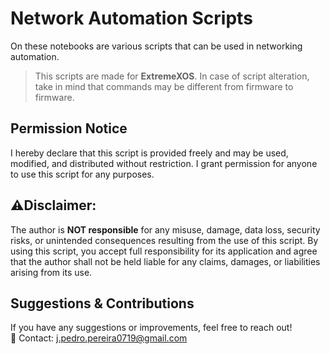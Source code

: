 # Network Automation Scripts

On these notebooks are various scripts that can be used in networking automation. 

>This scripts are made for **ExtremeXOS**. In case of script alteration, take in mind that commands may be different from firmware to firmware.

## Permission Notice
I hereby declare that this script is provided freely and may be used, modified, and distributed without restriction. I grant permission for anyone to use this script for any purposes. 

## ⚠️Disclaimer:
The author is **NOT responsible** for any misuse, damage, data loss, security risks, or unintended consequences resulting from the use of this script. By using this script, you accept full responsibility for its application and agree that the author shall not be held liable for any claims, damages, or liabilities arising from its use.

## Suggestions & Contributions  
If you have any suggestions or improvements, feel free to reach out!  
📧 Contact: [j.pedro.pereira0719@gmail.com](mailto:j.pedro.pereira0719@gmail.com)
